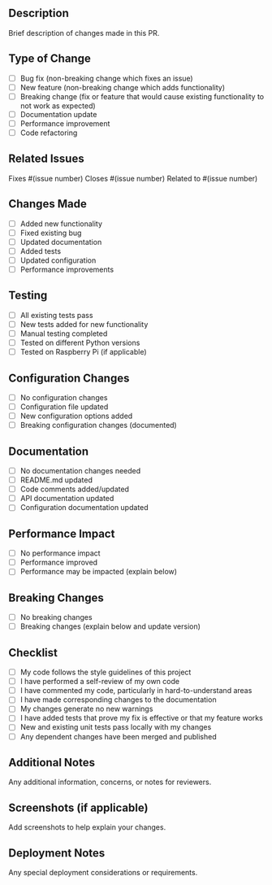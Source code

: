 ## Description
Brief description of changes made in this PR.

## Type of Change
- [ ] Bug fix (non-breaking change which fixes an issue)
- [ ] New feature (non-breaking change which adds functionality)
- [ ] Breaking change (fix or feature that would cause existing functionality to not work as expected)
- [ ] Documentation update
- [ ] Performance improvement
- [ ] Code refactoring

## Related Issues
Fixes #(issue number)
Closes #(issue number)
Related to #(issue number)

## Changes Made
- [ ] Added new functionality
- [ ] Fixed existing bug
- [ ] Updated documentation
- [ ] Added tests
- [ ] Updated configuration
- [ ] Performance improvements

## Testing
- [ ] All existing tests pass
- [ ] New tests added for new functionality
- [ ] Manual testing completed
- [ ] Tested on different Python versions
- [ ] Tested on Raspberry Pi (if applicable)

## Configuration Changes
- [ ] No configuration changes
- [ ] Configuration file updated
- [ ] New configuration options added
- [ ] Breaking configuration changes (documented)

## Documentation
- [ ] No documentation changes needed
- [ ] README.md updated
- [ ] Code comments added/updated
- [ ] API documentation updated
- [ ] Configuration documentation updated

## Performance Impact
- [ ] No performance impact
- [ ] Performance improved
- [ ] Performance may be impacted (explain below)

## Breaking Changes
- [ ] No breaking changes
- [ ] Breaking changes (explain below and update version)

## Checklist
- [ ] My code follows the style guidelines of this project
- [ ] I have performed a self-review of my own code
- [ ] I have commented my code, particularly in hard-to-understand areas
- [ ] I have made corresponding changes to the documentation
- [ ] My changes generate no new warnings
- [ ] I have added tests that prove my fix is effective or that my feature works
- [ ] New and existing unit tests pass locally with my changes
- [ ] Any dependent changes have been merged and published

## Additional Notes
Any additional information, concerns, or notes for reviewers.

## Screenshots (if applicable)
Add screenshots to help explain your changes.

## Deployment Notes
Any special deployment considerations or requirements.
